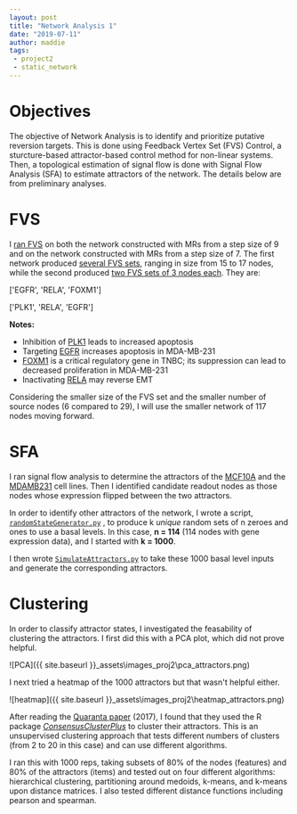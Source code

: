```yaml
---
layout: post
title: "Network Analysis 1"
date: "2019-07-11"
author: maddie
tags:
 - project2
 - static_network
---
```


# Objectives
The objective of Network Analysis is to identify and prioritize putative reversion targets. This is done using Feedback Vertex Set (FVS) Control, a sturcture-based attractor-based control method for non-linear systems. Then, a topological estimation of signal flow is done with Signal Flow Analysis (SFA) to estimate attractors of the network. The details below are from preliminary analyses.

# FVS

I [ran FVS](https://github.com/VeraLiconaResearchGroup/CancerReversion/blob/master/_projects/project2/OLD/NetworkAnalysis%201/FVS_step7/FVS_run.py) on both the network constructed with MRs from a step size of 9 and on the network constructed with MRs from a step size of 7. The first network produced [several FVS sets](https://github.com/VeraLiconaResearchGroup/CancerReversion/blob/master/_projects/project2/OLD/NetworkAnalysis%201/FVS_step9/231_FVS_output2.txt), ranging in size from 15 to 17 nodes, while the second produced [two FVS sets of 3 nodes each](https://github.com/VeraLiconaResearchGroup/CancerReversion/blob/master/_projects/project2/OLD/NetworkAnalysis%201/FVS_step7/231_FVS_output2.txt). They are:

['EGFR', 'RELA', 'FOXM1']  

['PLK1', 'RELA', 'EGFR']


**Notes:** 
 - Inhibition of [PLK1](https://www.ncbi.nlm.nih.gov/pubmed/30996295) leads to increased apoptosis
 - Targeting [EGFR](https://www.ncbi.nlm.nih.gov/pubmed/30660004) increases apoptosis in MDA-MB-231
 - [FOXM1](https://www.ncbi.nlm.nih.gov/pubmed/30365046) is a critical regulatory gene in TNBC; its suppression can lead to decreased proliferation in MDA-MB-231
 - Inactivating [RELA](http://mct.aacrjournals.org/content/molcanther/12/7/1356.full.pdf) may reverse EMT

Considering the smaller size of the FVS set and the smaller number of source nodes (6 compared to 29), I will use the smaller network of 117 nodes moving forward.

# SFA

I ran signal flow analysis to determine the attractors of the [MCF10A](https://github.com/VeraLiconaResearchGroup/CancerReversion/blob/master/_projects/project2/OLD/NetworkAnalysis%201/SFA_2/attractor_10A.txt) and the [MDAMB231](https://github.com/VeraLiconaResearchGroup/CancerReversion/blob/master/_projects/project2/OLD/NetworkAnalysis%201/SFA_2/attractor_231.txt) cell lines. Then I identified candidate readout nodes as those nodes whose expression flipped between the two attractors.  

In order to identify other attractors of the network, I wrote a script, [`randomStateGenerator.py`](https://github.com/VeraLiconaResearchGroup/CancerReversion/blob/master/_projects/project2/OLD/NetworkAnalysis%201/SFA/Identify%20Attractors/randomStateGenerator.py) , to produce k *unique* random sets of n zeroes and ones to use a basal levels. In this case, **n = 114** (114 nodes with gene expression data), and I started with **k = 1000**.  

I then wrote [`SimulateAttractors.py`](https://github.com/VeraLiconaResearchGroup/CancerReversion/blob/master/_projects/project2/OLD/NetworkAnalysis%201/SFA/Identify%20Attractors/SimulateAttractors.py) to take these 1000 basal level inputs and generate the corresponding attractors.

# Clustering  

In order to classify attractor states, I investigated the feasability of clustering the attractors. I first did this with a PCA plot, which did not prove helpful.

![PCA]({{ site.baseurl }}\_assets\images_proj2\pca_attractors.png)  

I next tried a heatmap of the 1000 attractors but that wasn't helpful either.

![heatmap]({{ site.baseurl }}\_assets\images_proj2\heatmap_attractors.png)


After reading the [Quaranta paper](https://www.ncbi.nlm.nih.gov/pmc/articles/PMC5532541/) (2017), I found that they used the R package [*ConsensusClusterPlus*](https://www.ncbi.nlm.nih.gov/pmc/articles/PMC2881355/) to cluster their attractors. This is an unsupervised clustering approach that tests different numbers of clusters (from 2 to 20 in this case) and can use different algorithms.

I ran this with 1000 reps, taking subsets of 80% of the nodes (features) and 80% of the attractors (items) and tested out on four different algorithms: hierarchical clustering, partitioning around medoids, k-means, and k-means upon distance matrices. I also tested different distance functions including pearson and spearman. 


